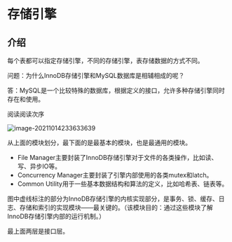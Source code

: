 # 存储引擎

## 介绍

每个表都可以指定存储引擎，不同的存储引擎，表存储数据的方式不同。

问题：为什么InnoDB存储引擎和MySQL数据库是相辅相成的呢？

答：MySQL是一个比较特殊的数据库，根据定义的接口，允许多种存储引擎同时存在和使用。

阅读阅读次序

![image-20211014233633639](C:\Users\kd\AppData\Roaming\Typora\typora-user-images\image-20211014233633639.png)

从上面的模块划分，最下面的是最基本的模块，也是最通用的模块。

- File Manager主要封装了InnoDB存储引擎对于文件的各类操作，比如读、写、异步IO等。
- Concurrency Manager主要封装了引擎内部使用的各类mutex和latch。
- Common Utility用于一些基本数据结构和算法的定义，比如哈希表、链表等。

图中虚线标注的部分为InnoDB存储引擎的内核实现部分，是事务、锁、缓存、日志、存储和索引的实现模块——最关键的。（该模块目的：通过这些模块了解InnoDB存储引擎内部的运行机制。）

最上面两层是接口层。



